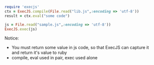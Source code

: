 ```ruby
require 'execjs'
ctx = ExecJS.compile(File.read("lib.js",:encoding => 'utf-8'))
result = ctx.eval("some code")

js = File.read("sample.js",:encoding => 'utf-8'))
ExecJS.exec(js)
```

Notice: 
- You must return some value in js code, so that ExecJS can capture it and return it's value to ruby
- compile, eval used in pair, exec used alone
